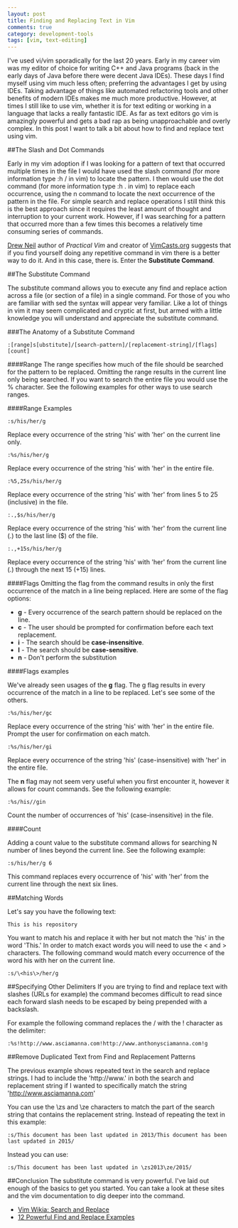 ```yaml
---
layout: post
title: Finding and Replacing Text in Vim
comments: true
category: development-tools
tags: [vim, text-editing]
---
```


I've used vi/vim sporadically for the last 20 years. Early in my career vim was my editor of choice for writing C++ and Java programs (back in the early days of Java before there were decent Java IDEs). These days I find myself using vim much less often; preferring the advantages I get by using IDEs. Taking advantage of things like automated refactoring tools and other benefits of modern IDEs makes me much more productive. However, at times I still like to use vim, whether it is for text editing or working in a language that lacks a really fantastic IDE. As far as text editors go vim is amazingly powerful and gets a bad rap as being unapproachable and overly complex. In this post I want to talk a bit about how to find and replace text using vim.
<!--more-->

##The Slash and Dot Commands

Early in my vim adoption if I was looking for a pattern of text that occurred multiple times in the file I would have used the slash command (for more information type :h / in vim) to locate the pattern. I then would use the dot command (for more information type :h . in vim) to replace each occurrence, using the n command to locate the next occurrence of the pattern in the file. For simple search and replace operations I still think this is the best approach since it requires the least amount of thought and interruption to your current work. However, if I was searching for a pattern that occurred more than a few times this becomes a relatively time consuming series of commands. 

[Drew Neil](https://twitter.com/nelstrom) author of _Practical Vim_ and creator of [VimCasts.org](http://vimcasts.org/) suggests that if you find yourself doing any repetitive command in vim there is a better way to do it. And in this case, there is. Enter the **Substitute Command**.

##The Substitute Command

The substitute command allows you to execute any find and replace action across a file (or section of a file) in a single command. For those of you who are familiar with sed the syntax will appear very familiar. Like a lot of things in vim it may seem complicated and cryptic at first, but armed with a little knowledge you will understand and appreciate the substitute command.

###The Anatomy of a Substitute Command
~~~  
:[range]s[ubstitute]/[search-pattern]/[replacement-string]/[flags] [count]  
~~~  

####Range
The range specifies how much of the file should be searched for the pattern to be replaced. Omitting the range results in the current line only being searched. If you want to search the entire file you would use the % character. See the following examples for other ways to use search ranges. 

####Range Examples

~~~
:s/his/her/g
~~~
Replace every occurrence of the string 'his' with 'her' on the current line only.

~~~
:%s/his/her/g
~~~
Replace every occurrence of the string 'his' with 'her' in the entire file.

~~~
:%5,25s/his/her/g
~~~
Replace every occurrence of the string 'his' with 'her' from lines 5 to 25 (inclusive) in the file.

~~~  
:.,$s/his/her/g
~~~  
Replace every occurrence of the string 'his' with 'her' from the current line (.) to the last line ($) of the file.

~~~  
:.,+15s/his/her/g  
~~~  
Replace every occurrence of the string 'his' with 'her' from the current line (.) through the next 15 (+15) lines.

####Flags
Omitting the flag from the command results in only the first occurrence of the match in a line being replaced. Here are some of the flag options:

* **g** - Every occurrence of the search pattern should be replaced on the line.
* **c** - The user should be prompted for confirmation before each text replacement.
* **i** - The search should be **case-insensitive**.
* **I** - The search should be **case-sensitive**.
* **n** - Don't perform the substitution

####Flags examples

We've already seen usages of the **g** flag. The g flag results in every occurrence of the match in a line to be replaced.
Let's see some of the others.

~~~  
:%s/his/her/gc  
~~~  
Replace every occurrence of the string 'his' with 'her' in the entire file. Prompt the user for confirmation on each match.

~~~  
:%s/his/her/gi  
~~~  
Replace every occurrence of the string 'his' (case-insensitive) with 'her' in the entire file. 

The **n** flag may not seem very useful when you first encounter it, however it allows for count commands. See the following example:

~~~  
:%s/his//gin  
~~~  
Count the number of occurrences of 'his' (case-insensitive) in the file.

####Count

Adding a count value to the substitute command allows for searching N number of lines beyond the current line. See the following example:

~~~  
:s/his/her/g 6  
~~~   
This command replaces every occurrence of 'his' with 'her' from the current line through the next six lines. 

##Matching Words

Let's say you have the following text:  

~~~  
This is his repository  
~~~  

You want to match his and replace it with her but not match the 'his' in the word 'This.'
In order to match exact words you will need to use the \< and \> characters. The following command would match every occurrence of the word his with her on the current line.

~~~    
:s/\<his\>/her/g   
~~~  


##Specifying Other Delimiters
If you are trying to find and replace text with slashes (URLs for example) the command becomes difficult to read since each forward slash needs to be escaped by being prepended with a backslash.

For example the following command replaces the / with the ! character as the delimiter:  

~~~  
:%s!http://www.asciamanna.com!http://www.anthonysciamanna.com!g  
~~~  

##Remove Duplicated Text from Find and Replacement Patterns

The previous example shows repeated text in the search and replace strings. I had to include the 'http://www.' in both the search and replacement string if I wanted to specifically match the string 'http://www.asciamanna.com'

You can use the \zs and \ze characters to match the part of the search string that contains the replacement string. Instead of repeating the text in this example:  

~~~   
:s/This document has been last updated in 2013/This document has been last updated in 2015/  
~~~  

Instead you can use:  

~~~    
:s/This document has been last updated in \zs2013\ze/2015/
~~~   

##Conclusion
The substitute command is very powerful. I've laid out enough of the basics to get you started. You can take a look at these sites and the vim documentation to dig deeper into the command.

* [Vim Wikia: Search and Replace](http://vim.wikia.com/wiki/Search_and_replace)
* [12 Powerful Find and Replace Examples](http://www.thegeekstuff.com/2009/04/vi-vim-editor-search-and-replace-examples/)
